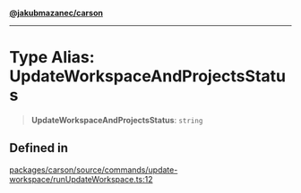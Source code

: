 [**@jakubmazanec/carson**](../README.md)

---

# Type Alias: UpdateWorkspaceAndProjectsStatus

> **UpdateWorkspaceAndProjectsStatus**: `string`

## Defined in

[packages/carson/source/commands/update-workspace/runUpdateWorkspace.ts:12](https://github.com/jakubmazanec/tools/blob/92d3fc1374d1ad6d45198d05d061e0f856a89434/packages/carson/source/commands/update-workspace/runUpdateWorkspace.ts#L12)
